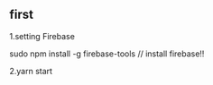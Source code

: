 ## first 

1.setting Firebase 

sudo npm install -g firebase-tools  // install firebase!!

2.yarn start 


